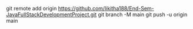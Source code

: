 git remote add origin https://github.com/likitha188/End-Sem-JavaFullStackDevelopmentProject.git
git branch -M main
git push -u origin main
